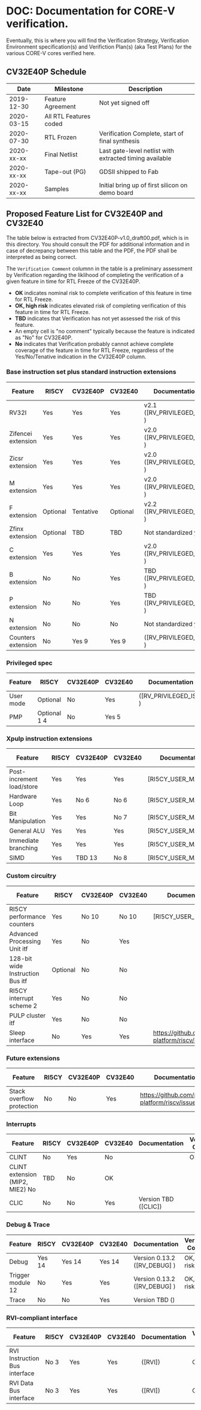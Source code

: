 # DOC: Documentation for CORE-V verification.

Eventually, this is where you will find the Verification Strategy, Verification Environment
specification(s) and Verifiction Plan(s) (aka Test Plans) for the various CORE-V cores verified here.

## CV32E40P Schedule
| Date | Milestone | Description |
|------|-----------|-------------|
| 2019-12-30 | Feature Agreement | Not yet signed off |
| 2020-03-15 | All RTL Features coded | |
| 2020-07-30 | RTL Frozen | Verification Complete, start of final synthesis |
| 2020-xx-xx | Final Netlist | Last gate-level netlist with extracted timing available |
| 2020-xx-xx | Tape-out (PG) | GDSII shipped to Fab |
| 2020-xx-xx | Samples | Initial bring up of first silicon on demo board |

## Proposed Feature List for CV32E40P and CV32E40
The table below is extracted from CV32E40P-v1.0_draft00.pdf, which is in this directory.  You should consult the PDF for additional information and in case of decrepancy between this table and the PDF, the PDF shall be interpreted as being correct.

The `Verification Comment` columnn in the table is a preliminary assessment by Verification regarding the liklihood of completing the verification of a given feature in time for RTL Freeze of the CV32E40P.
- **OK** indicates nominal risk to complete verification of this feature in time for RTL Freeze.
- **OK, high risk** indicates elevated risk of completing verification of this feature in time for RTL Freeze.
- **TBD** indicates that Verification has not yet assessed the risk of this feature.
- An empty cell is "no comment" typically because the feature is indicated as "No" for CV32E40P.
- **No** indicates that Verification probably cannot achieve complete coverage of the feature in time for RTL Freeze, regardless of the Yes/No/Tenative indication in the CV32E40P column.

### Base instruction set plus standard instruction extensions

| Feature | RI5CY | CV32E40P | CV32E40 | Documentation | Verification Comment |
|---------|-------|----------|---------|---------------|----------------------|
| RV32I | Yes | Yes | Yes | v2.1 ([RV_PRIVILEGED_ISA] ) | OK |
| Zifencei extension | Yes | Yes | Yes | v2.0 ([RV_PRIVILEGED_ISA] ) | OK |
| Zicsr extension | Yes | Yes | Yes | v2.0 ([RV_PRIVILEGED_ISA] ) | OK |
| M extension | Yes | Yes | Yes | v2.0 ([RV_PRIVILEGED_ISA] ) | OK |
| F extension | Optional | Tentative | Optional | v2.2 ([RV_PRIVILEGED_ISA] ) | OK, high risk |
| Zfinx extension | Optional | TBD | TBD | Not standardized yet | OK |
| C extension | Yes | Yes | Yes | v2.0 ([RV_PRIVILEGED_ISA] ) | OK |
| B extension | No | No | Yes | TBD ([RV_PRIVILEGED_ISA] ) | |
| P extension | No | No | Yes | TBD ([RV_PRIVILEGED_ISA] ) | |
| N extension | No | No | No | Not standardized yet | |
| Counters extension | No | Yes 9 | Yes 9 | ([RV_PRIVILEGED_ISA] ) | OK |

### Privileged spec
| Feature | RI5CY | CV32E40P | CV32E40 | Documentation | Verification Comment |
|---------|-------|----------|---------|---------------|----------------------|
| User mode | Optional | No | Yes | ([RV_PRIVILEGED_ISA] ) | |
| PMP | Optional 1 4 | No | Yes 5 | | |

### Xpulp instruction extensions
| Feature | RI5CY | CV32E40P | CV32E40 | Documentation | Verification Comment |
|---------|-------|----------|---------|---------------|----------------------|
| Post-increment load/store | Yes | Yes | Yes | [RI5CY_USER_MANUAL] | OK |
| Hardware Loop | Yes | No 6 | No 6 | [RI5CY_USER_MANUAL] |  |
| Bit Manipulation | Yes | Yes | No 7 | [RI5CY_USER_MANUAL] | OK |
| General ALU | Yes | Yes | Yes | [RI5CY_USER_MANUAL] | OK |
| Immediate branching | Yes | Yes | Yes | [RI5CY_USER_MANUAL] | OK |
| SIMD | Yes | TBD 13 | No 8 | [RI5CY_USER_MANUAL] | TBD |
### Custom circuitry
| Feature | RI5CY | CV32E40P | CV32E40 | Documentation | Verification Comment |
|---------|-------|----------|---------|---------------|----------------------|
| RI5CY performance counters | Yes | No 10 | No 10 | [RI5CY_USER_MANUAL] | |
| Advanced Processing Unit itf | Yes | No | Yes | | |
| 128-bit wide Instruction Bus itf | Optional | No | No | | |
| RI5CY interrupt scheme 2 | Yes | No | No | | |
| PULP cluster itf | Yes | No | No | | |
| Sleep interface | No | Yes | Yes | https://github.com/pulp-platform/riscv/issues/131 | TBD |
### Future extensions
| Feature | RI5CY | CV32E40P | CV32E40 | Documentation | Verification Comment |
|---------|-------|----------|---------|---------------|----------------------|
| Stack overflow protection | No | No | Yes | https://github.com/pulp-platform/riscv/issues/183 | |
### Interrupts
| Feature | RI5CY | CV32E40P | CV32E40 | Documentation | Verification Comment |
|---------|-------|----------|---------|---------------|----------------------|
| CLINT | No | Yes | No | | OK |
| CLINT extension (MIP2, MIE2) No | TBD | No | OK |
| CLIC | No | No | Yes | Version TBD ([CLIC]) | |
### Debug & Trace
| Feature | RI5CY | CV32E40P | CV32E40 | Documentation | Verification Comment |
|---------|-------|----------|---------|---------------|----------------------|
| Debug | Yes 14 | Yes 14 | Yes 14 | Version 0.13.2 ([RV_DEBUG] ) | OK, high risk |
| Trigger module 12 | No | Yes | Yes | Version 0.13.2 ([RV_DEBUG] ) | OK, high risk |
| Trace | No | No | Yes | Version TBD () | |
### RVI-compliant interface
| Feature | RI5CY | CV32E40P | CV32E40 | Documentation | Verification Comment |
|---------|-------|----------|---------|---------------|----------------------|
| RVI Instruction Bus interface | No 3 | Yes | Yes | ([RVI]) | OK |
| RVI Data Bus interface | No 3 | Yes | Yes | ([RVI]) | OK |

